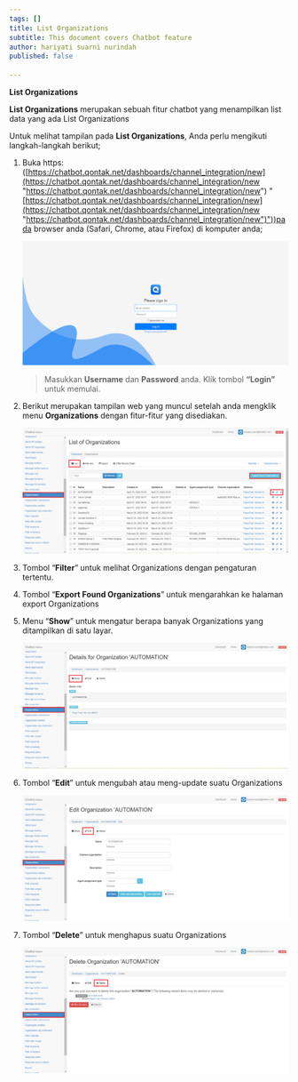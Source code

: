 ```yaml
---
tags: []
title: List Organizations
subtitle: This document covers Chatbot feature
author: hariyati suarni nurindah
published: false

---
```

**List Organizations**

**List Organizations** merupakan sebuah fitur chatbot yang menampilkan list data yang ada List Organizations

Untuk melihat tampilan pada **List Organizations**, Anda perlu mengikuti langkah-langkah berikut;

1. Buka https: ([https://chatbot.qontak.net/dashboards/channel_integration/new](https://chatbot.qontak.net/dashboards/channel_integration/new "https://chatbot.qontak.net/dashboards/channel_integration/new") "[https://chatbot.qontak.net/dashboards/channel_integration/new](https://chatbot.qontak.net/dashboards/channel_integration/new "https://chatbot.qontak.net/dashboards/channel_integration/new")"))pada browser anda (Safari, Chrome, atau Firefox) di komputer anda;

   ![](/uploads/channell.PNG)

   > Masukkan **Username** dan **Password** anda. Klik tombol **“Login”** untuk memulai.
2. Berikut merupakan tampilan web yang muncul setelah anda mengklik menu **Organizations** dengan fitur-fitur yang disediakan.

   ![](/uploads/organizations-update1.PNG)
3. Tombol “**Filter**” untuk melihat Organizations dengan pengaturan tertentu.
4. Tombol “**Export Found Organizations**” untuk mengarahkan ke halaman export Organizations
5. Menu “**Show**” untuk mengatur berapa banyak Organizations yang ditampilkan di satu layar.

   ![](/uploads/organizations-update2.PNG)
6. Tombol “**Edit**” untuk mengubah atau meng-update suatu Organizations

   ![](/uploads/organizations-update3.PNG)
7. Tombol “**Delete**” untuk menghapus suatu Organizations

   ![](/uploads/organizations-update4.PNG)